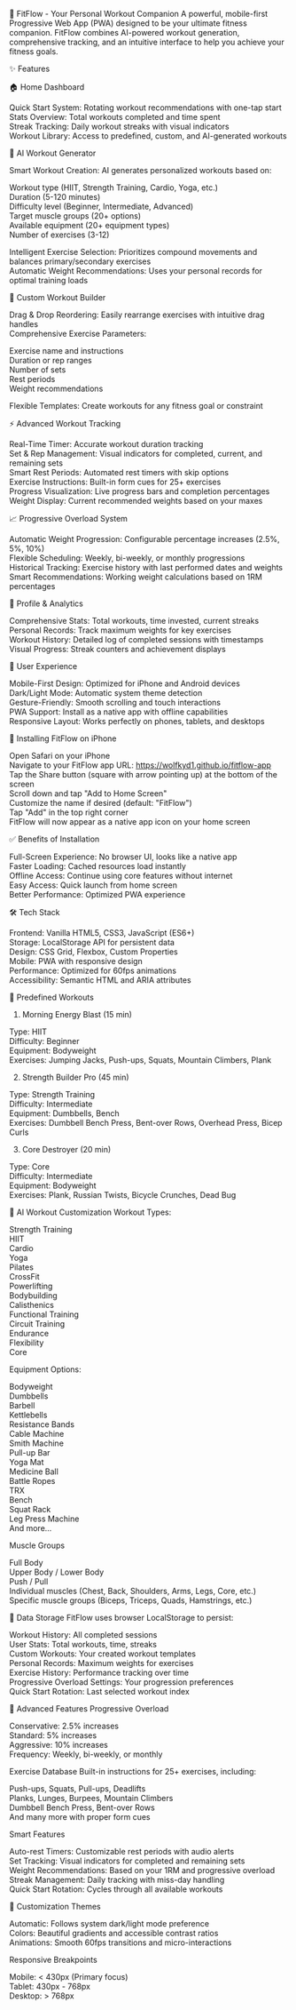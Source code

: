 💪 FitFlow - Your Personal Workout Companion
A powerful, mobile-first Progressive Web App (PWA) designed to be your ultimate fitness companion. FitFlow combines AI-powered workout generation, comprehensive tracking, and an intuitive interface to help you achieve your fitness goals.

✨ Features

🏠 Home Dashboard

Quick Start System: Rotating workout recommendations with one-tap start</br>
Stats Overview: Total workouts completed and time spent</br>
Streak Tracking: Daily workout streaks with visual indicators</br>
Workout Library: Access to predefined, custom, and AI-generated workouts</br>

🤖 AI Workout Generator

Smart Workout Creation: AI generates personalized workouts based on:

Workout type (HIIT, Strength Training, Cardio, Yoga, etc.)</br>
Duration (5-120 minutes)</br>
Difficulty level (Beginner, Intermediate, Advanced)</br>
Target muscle groups (20+ options)</br>
Available equipment (20+ equipment types)</br>
Number of exercises (3-12)</br>


Intelligent Exercise Selection: Prioritizes compound movements and balances primary/secondary exercises</br>
Automatic Weight Recommendations: Uses your personal records for optimal training loads

📝 Custom Workout Builder

Drag & Drop Reordering: Easily rearrange exercises with intuitive drag handles</br>
Comprehensive Exercise Parameters:</br>

Exercise name and instructions</br>
Duration or rep ranges</br>
Number of sets</br>
Rest periods</br>
Weight recommendations</br>

Flexible Templates: Create workouts for any fitness goal or constraint

⚡ Advanced Workout Tracking

Real-Time Timer: Accurate workout duration tracking</br>
Set & Rep Management: Visual indicators for completed, current, and remaining sets</br>
Smart Rest Periods: Automated rest timers with skip options</br>
Exercise Instructions: Built-in form cues for 25+ exercises</br>
Progress Visualization: Live progress bars and completion percentages</br>
Weight Display: Current recommended weights based on your maxes</br>

📈 Progressive Overload System

Automatic Weight Progression: Configurable percentage increases (2.5%, 5%, 10%)</br>
Flexible Scheduling: Weekly, bi-weekly, or monthly progressions</br>
Historical Tracking: Exercise history with last performed dates and weights</br>
Smart Recommendations: Working weight calculations based on 1RM percentages</br>

👤 Profile & Analytics

Comprehensive Stats: Total workouts, time invested, current streaks</br>
Personal Records: Track maximum weights for key exercises</br>
Workout History: Detailed log of completed sessions with timestamps</br>
Visual Progress: Streak counters and achievement displays</br>

🎨 User Experience

Mobile-First Design: Optimized for iPhone and Android devices</br>
Dark/Light Mode: Automatic system theme detection</br>
Gesture-Friendly: Smooth scrolling and touch interactions</br>
PWA Support: Install as a native app with offline capabilities</br>
Responsive Layout: Works perfectly on phones, tablets, and desktops</br>

📱 Installing FitFlow on iPhone

Open Safari on your iPhone</br>
Navigate to your FitFlow app URL: https://wolfkyd1.github.io/fitflow-app</br>
Tap the Share button (square with arrow pointing up) at the bottom of the screen</br>
Scroll down and tap "Add to Home Screen"</br>
Customize the name if desired (default: "FitFlow")</br>
Tap "Add" in the top right corner</br>
FitFlow will now appear as a native app icon on your home screen</br>


✅ Benefits of Installation

Full-Screen Experience: No browser UI, looks like a native app</br>
Faster Loading: Cached resources load instantly</br>
Offline Access: Continue using core features without internet</br>
Easy Access: Quick launch from home screen</br>
Better Performance: Optimized PWA experience</br>

🛠️ Tech Stack

Frontend: Vanilla HTML5, CSS3, JavaScript (ES6+)</br>
Storage: LocalStorage API for persistent data</br>
Design: CSS Grid, Flexbox, Custom Properties</br>
Mobile: PWA with responsive design</br>
Performance: Optimized for 60fps animations</br>
Accessibility: Semantic HTML and ARIA attributes</br>

🎯 Predefined Workouts
1. Morning Energy Blast (15 min)

Type: HIIT</br>
Difficulty: Beginner</br>
Equipment: Bodyweight</br>
Exercises: Jumping Jacks, Push-ups, Squats, Mountain Climbers, Plank</br>

2. Strength Builder Pro (45 min)

Type: Strength Training</br>
Difficulty: Intermediate</br>
Equipment: Dumbbells, Bench</br>
Exercises: Dumbbell Bench Press, Bent-over Rows, Overhead Press, Bicep Curls</br>

3. Core Destroyer (20 min)

Type: Core</br>
Difficulty: Intermediate</br>
Equipment: Bodyweight</br>
Exercises: Plank, Russian Twists, Bicycle Crunches, Dead Bug</br>

🤖 AI Workout Customization
Workout Types:

Strength Training</br>
HIIT</br>
Cardio</br>
Yoga</br>
Pilates</br>
CrossFit</br>
Powerlifting</br>
Bodybuilding</br>
Calisthenics</br>
Functional Training</br>
Circuit Training</br>
Endurance</br>
Flexibility</br>
Core</br>

Equipment Options:

Bodyweight</br>
Dumbbells</br>
Barbell</br>
Kettlebells</br>
Resistance Bands</br>
Cable Machine</br>
Smith Machine</br>
Pull-up Bar</br>
Yoga Mat</br>
Medicine Ball</br>
Battle Ropes</br>
TRX</br>
Bench</br>
Squat Rack</br>
Leg Press Machine</br>
And more...

Muscle Groups

Full Body</br>
Upper Body / Lower Body</br>
Push / Pull</br>
Individual muscles (Chest, Back, Shoulders, Arms, Legs, Core, etc.)</br>
Specific muscle groups (Biceps, Triceps, Quads, Hamstrings, etc.)</br>

💾 Data Storage
FitFlow uses browser LocalStorage to persist:

Workout History: All completed sessions</br>
User Stats: Total workouts, time, streaks</br>
Custom Workouts: Your created workout templates</br>
Personal Records: Maximum weights for exercises</br>
Exercise History: Performance tracking over time</br>
Progressive Overload Settings: Your progression preferences</br>
Quick Start Rotation: Last selected workout index</br>

🔧 Advanced Features
Progressive Overload

Conservative: 2.5% increases</br>
Standard: 5% increases</br>
Aggressive: 10% increases</br>
Frequency: Weekly, bi-weekly, or monthly</br>

Exercise Database
Built-in instructions for 25+ exercises, including:

Push-ups, Squats, Pull-ups, Deadlifts</br>
Planks, Lunges, Burpees, Mountain Climbers</br>
Dumbbell Bench Press, Bent-over Rows</br>
And many more with proper form cues</br>

Smart Features

Auto-rest Timers: Customizable rest periods with audio alerts</br>
Set Tracking: Visual indicators for completed and remaining sets</br>
Weight Recommendations: Based on your 1RM and progressive overload</br>
Streak Management: Daily tracking with miss-day handling</br>
Quick Start Rotation: Cycles through all available workouts</br>

🎨 Customization
Themes

Automatic: Follows system dark/light mode preference</br>
Colors: Beautiful gradients and accessible contrast ratios</br>
Animations: Smooth 60fps transitions and micro-interactions</br>

Responsive Breakpoints

Mobile: < 430px (Primary focus)</br>
Tablet: 430px - 768px</br>
Desktop: > 768px</br>
